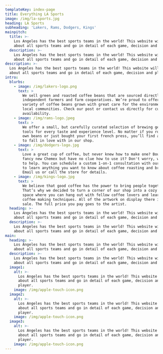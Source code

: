 ```yaml
---
templateKey: index-page
title: Everything LA Sports
image: /img/la-sports.jpg
heading: LA Sports
subheading: 'Lakers, Rams, Dodgers, Kings'
mainpitch:
  title: >-
    Los Angeles has the best sports teams in the world! This website will talk
    about all sports teams and go in detail of each game, decision and player. 
  description: >-
    Los Angeles has the best sports teams in the world! This website will talk
    about all sports teams and go in detail of each game, decision and player. 
description: >-
  Los Angeles has the best sports teams in the world! This website will talk
  about all sports teams and go in detail of each game, decision and player. 
intro:
  blurbs:
    - image: /img/lakers-logo.png
      text: >
        We sell green and roasted coffee beans that are sourced directly from
        independent farmers and farm cooperatives. We’re proud to offer a
        variety of coffee beans grown with great care for the environment and
        local communities. Check our post or contact us directly for current
        availability.
    - image: /img/rams-logo.jpeg
      text: >
        We offer a small, but carefully curated selection of brewing gear and
        tools for every taste and experience level. No matter if you roast your
        own beans or just bought your first french press, you’ll find a gadget
        to fall in love with in our shop.
    - image: /img/dodgers-logo.jpg
      text: >
        Love a great cup of coffee, but never knew how to make one? Bought a
        fancy new Chemex but have no clue how to use it? Don't worry, we’re here
        to help. You can schedule a custom 1-on-1 consultation with our baristas
        to learn anything you want to know about coffee roasting and brewing.
        Email us or call the store for details.
    - image: /img/kings-logo.jpg
      text: >
        We believe that good coffee has the power to bring people together.
        That’s why we decided to turn a corner of our shop into a cozy meeting
        space where you can hang out with fellow coffee lovers and learn about
        coffee making techniques. All of the artwork on display there is for
        sale. The full price you pay goes to the artist.
  heading: >-
    Los Angeles has the best sports teams in the world! This website will talk
    about all sports teams and go in detail of each game, decision and player. 
  description: >-
    Los Angeles has the best sports teams in the world! This website will talk
    about all sports teams and go in detail of each game, decision and player. 
main:
  heading: >-
    Los Angeles has the best sports teams in the world! This website will talk
    about all sports teams and go in detail of each game, decision and player. 
  description: >-
    Los Angeles has the best sports teams in the world! This website will talk
    about all sports teams and go in detail of each game, decision and player. 
  image1:
    alt: >-
      Los Angeles has the best sports teams in the world! This website will talk
      about all sports teams and go in detail of each game, decision and
      player. 
    image: /img/apple-touch-icon.png
  image2:
    alt: >-
      Los Angeles has the best sports teams in the world! This website will talk
      about all sports teams and go in detail of each game, decision and
      player. 
    image: /img/apple-touch-icon.png
  image3:
    alt: >-
      Los Angeles has the best sports teams in the world! This website will talk
      about all sports teams and go in detail of each game, decision and
      player. 
    image: /img/apple-touch-icon.png
---
```


